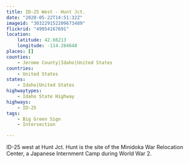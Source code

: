 ```yaml
---
title: ID-25 West - Hunt Jct.
date: "2020-05-22T14:51:32Z"
imageid: "303229152209673489"
flickrid: "49954167691"
location:
    latitude: 42.66213
    longitude: -114.284648
places: []
counties:
    - Jerome County|Idaho|United States
countries:
    - United States
states:
    - Idaho|United States
highwaytypes:
    - Idaho State Highway
highways:
    - ID-25
tags:
    - Big Green Sign
    - Intersection

---
```

ID-25 west at Hunt Jct.  Hunt is the site of the Minidoka War Relocation Center, a Japanese Internment Camp during World War 2.